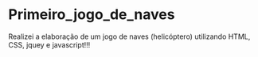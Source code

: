 # Primeiro_jogo_de_naves
Realizei a elaboração de um jogo de naves (helicóptero) utilizando HTML, CSS, jquey e javascript!!!
